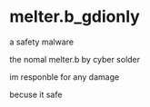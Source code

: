 # melter.b_gdionly
a safety malware

the nomal melter.b by cyber solder

im responble for any damage

becuse it safe
